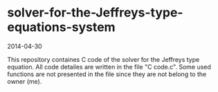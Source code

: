 solver-for-the-Jeffreys-type-equations-system
=============================================

2014-04-30

This repository containes C code of the solver for the Jeffreys type equation.
All code detailes are written in the file "C code.c".
Some used functions are not presented in the file since they are not belong to the owner (me).
